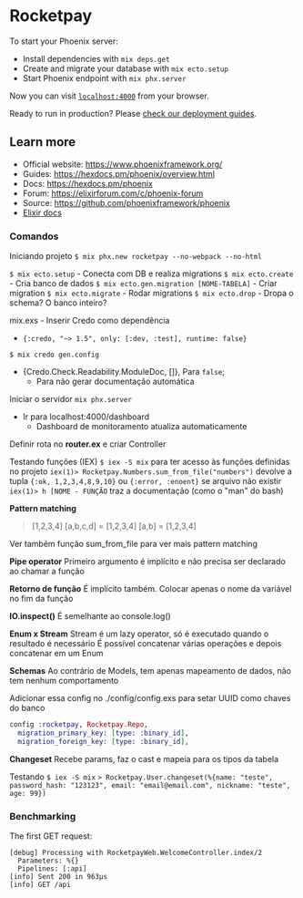 # Rocketpay

To start your Phoenix server:

  * Install dependencies with `mix deps.get`
  * Create and migrate your database with `mix ecto.setup`
  * Start Phoenix endpoint with `mix phx.server`

Now you can visit [`localhost:4000`](http://localhost:4000) from your browser.

Ready to run in production? Please [check our deployment guides](https://hexdocs.pm/phoenix/deployment.html).

## Learn more

  * Official website: https://www.phoenixframework.org/
  * Guides: https://hexdocs.pm/phoenix/overview.html
  * Docs: https://hexdocs.pm/phoenix
  * Forum: https://elixirforum.com/c/phoenix-forum
  * Source: https://github.com/phoenixframework/phoenix
  * [Elixir docs](https://elixir-lang.org/getting-started/basic-types.html)

### Comandos

Iniciando projeto
`$ mix phx.new rocketpay --no-webpack --no-html`

`$ mix ecto.setup` - Conecta com DB e realiza migrations
`$ mix ecto.create` - Cria banco de dados
`$ mix ecto.gen.migration [NOME-TABELA]` - Criar migration
`$ mix ecto.migrate` - Rodar migrations
`$ mix ecto.drop` - Dropa o schema? O banco inteiro?

mix.exs - Inserir Credo como dependência
  - `{:credo, "~> 1.5", only: [:dev, :test], runtime: false}`

`$ mix credo gen.config`
  - {Credo.Check.Readability.ModuleDoc, []}, Para `false`;
    - Para não gerar documentação automática

Iniciar o servidor
`mix phx.server`
  - Ir para localhost:4000/dashboard
    - Dashboard de monitoramento atualiza automaticamente

Definir rota no **router.ex** e criar Controller

Testando funções (IEX)
`$ iex -S mix` para ter acesso às funções definidas no projeto
`iex(1)> Rocketpay.Numbers.sum_from_file("numbers")`
devolve a tupla `{:ok, 1,2,3,4,8,9,10}` ou `{:error, :enoent}` se arquivo não existir
`iex(1)> h [NOME - FUNÇÃO` traz a documentação (como o "man" do bash)

**Pattern matching**

> [1,2,3,4]
> [a,b,c,d] = [1,2,3,4] 
> [a,b] = [1,2,3,4] <!-- Dá erro -->

Ver também função sum_from_file para ver mais pattern matching

**Pipe operator**
Primeiro argumento é implícito e não precisa ser declarado ao chamar a função

**Retorno de função**
É implícito também. Colocar apenas o nome da variável no fim da função

**IO.inspect()**
É semelhante ao console.log()

**Enum x Stream**
Stream é um lazy operator, só é executado quando o resultado é necessário
É possível concatenar várias operações e depois concatenar em um Enum

**Schemas**
Ao contrário de Models, tem apenas mapeamento de dados, não tem nenhum comportamento

Adicionar essa config no ./config/config.exs para setar UUID como chaves do banco
```elixir
config :rocketpay, Rocketpay.Repo,
  migration_primary_key: [type: :binary_id],
  migration_foreign_key: [type: :binary_id],
```
**Changeset**
Recebe params, faz o cast e mapeia para os tipos da tabela

Testando
`$ iex -S mix`
`> Rocketpay.User.changeset(%{name: "teste", password_hash: "123123", email: "email@email.com", nickname: "teste", age: 99})`

### Benchmarking

The first GET request:
```
[debug] Processing with RocketpayWeb.WelcomeController.index/2
  Parameters: %{}
  Pipelines: [:api]
[info] Sent 200 in 963µs
[info] GET /api
```